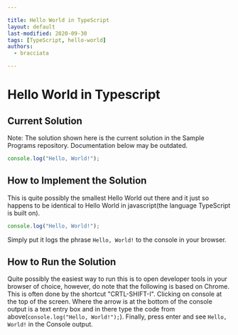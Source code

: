 ```yaml
---

title: Hello World in TypeScript
layout: default
last-modified: 2020-09-30
tags: [TypeScript, hello-world]
authors:
  - bracciata

---
```


# Hello World in Typescript

## Current Solution

Note: The solution shown here is the current solution in the Sample Programs repository. Documentation below may be outdated.

```Typescript
console.log("Hello, World!");

```

## How to Implement the Solution

This is quite possibly the smallest Hello World out there and it just so happens to be identical to Hello World in javascript(the language TypeScript is built on). 

```ts
console.log("Hello, World!");
```

Simply put it logs the phrase `Hello, World!` to the console in your browser.


## How to Run the Solution


Quite possibly the easiest way to run this is to open developer tools in your browser of choice, however, do note that the following is based on Chrome. This is often done by the shortcut "CRTL-SHIFT-I". Clicking on console at the top of the screen. Where the arrow is at the bottom of the console output is a text entry box and in there type the code from above(`console.log("Hello, World!");`). Finally, press enter and see `Hello, World!` in the Console output.
